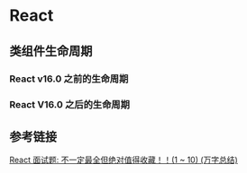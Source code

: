 # React

## 类组件生命周期

### React v16.0 之前的生命周期

### React V16.0 之后的生命周期


## 参考链接
[React 面试题: 不一定最全但绝对值得收藏！！(1 ~ 10) (万字总结)](https://juejin.cn/post/7258071726227849277)
